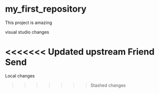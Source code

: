 # my_first_repository

This project is amazing


visual studio changes


<<<<<<< Updated upstream
Friend Send
=======
Local changes
>>>>>>> Stashed changes
